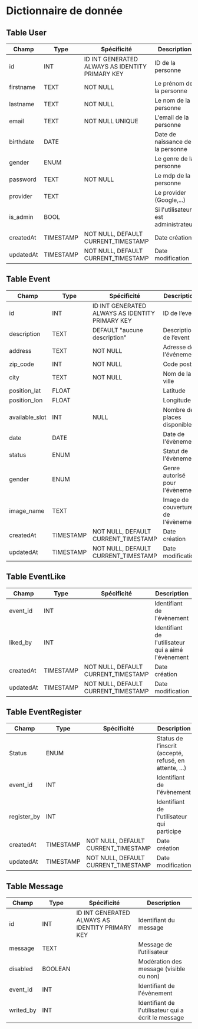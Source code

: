 # Dictionnaire de donnée

## Table User

| Champ     | Type      | Spécificité                                     | Description                         |
| --------- | --------- | ----------------------------------------------- | ----------------------------------- |
| id        | INT       | ID INT GENERATED ALWAYS AS IDENTITY PRIMARY KEY | ID de la personne                   |
| firstname | TEXT      | NOT NULL                                        | Le prénom de la personne            |
| lastname  | TEXT      | NOT NULL                                        | Le nom de la personne               |
| email     | TEXT      | NOT NULL UNIQUE                                 | L'email de la personne              |
| birthdate | DATE      |                                                 | Date de naissance de la personne    |
| gender    | ENUM      |                                                 | Le genre de la personne             |
| password  | TEXT      | NOT NULL                                        | Le mdp de la personne               |
| provider  | TEXT      |                                                 | Le provider (Google,...)            |
| is_admin  | BOOL      |                                                 | Si l'utilisateur est administrateur |
| createdAt | TIMESTAMP | NOT NULL, DEFAULT CURRENT_TIMESTAMP             | Date création                       |
| updatedAt | TIMESTAMP | NOT NULL, DEFAULT CURRENT_TIMESTAMP             | Date modification                   |

## Table Event

| Champ          | Type      | Spécificité                                     | Description                        |
| -------------- | --------- | ----------------------------------------------- | ---------------------------------- |
| id             | INT       | ID INT GENERATED ALWAYS AS IDENTITY PRIMARY KEY | ID de l’event                      |
| description    | TEXT      | DEFAULT "aucune description"                    | Description de l’event             |
| address        | TEXT      | NOT NULL                                        | Adresse de l'événement             |
| zip_code       | INT       | NOT NULL                                        | Code postal                        |
| city           | TEXT      | NOT NULL                                        | Nom de la ville                    |
| position_lat   | FLOAT     |                                                 | Latitude                           |
| position_lon   | FLOAT     |                                                 | Longitude                          |
| available_slot | INT       | NULL                                            | Nombre de places disponibles       |
| date           | DATE      |                                                 | Date de l'évènement                |
| status         | ENUM      |                                                 | Statut de l'évènement              |
| gender         | ENUM      |                                                 | Genre autorisé pour l'évènement    |
| image_name     | TEXT      |                                                 | Image de couverture de l'évènement |
| createdAt      | TIMESTAMP | NOT NULL, DEFAULT CURRENT_TIMESTAMP             | Date création                      |
| updatedAt      | TIMESTAMP | NOT NULL, DEFAULT CURRENT_TIMESTAMP             | Date modification                  |

## Table EventLike

| Champ     | Type      | Spécificité                         | Description                                         |
| --------- | --------- | ----------------------------------- | --------------------------------------------------- |
| event_id  | INT       |                                     | Identifiant de l'évènement                          |
| liked_by  | INT       |                                     | Identifiant de l'utilisateur qui a aimé l'évènement |
| createdAt | TIMESTAMP | NOT NULL, DEFAULT CURRENT_TIMESTAMP | Date création                                       |
| updatedAt | TIMESTAMP | NOT NULL, DEFAULT CURRENT_TIMESTAMP | Date modification                                   |

## Table EventRegister

| Champ       | Type      | Spécificité                         | Description                                            |
| ----------- | --------- | ----------------------------------- | ------------------------------------------------------ |
| Status      | ENUM      |                                     | Status de l’inscrit (accepté, refusé, en attente, ...) |
| event_id    | INT       |                                     | Identifiant de l'évènement                             |
| register_by | INT       |                                     | Identifiant de l'utilisateur qui participe             |
| createdAt   | TIMESTAMP | NOT NULL, DEFAULT CURRENT_TIMESTAMP | Date création                                          |
| updatedAt   | TIMESTAMP | NOT NULL, DEFAULT CURRENT_TIMESTAMP | Date modification                                      |

## Table Message

| Champ     | Type    | Spécificité                                     | Description                                         |
| --------- | ------- | ----------------------------------------------- | --------------------------------------------------- |
| id        | INT     | ID INT GENERATED ALWAYS AS IDENTITY PRIMARY KEY | Identifiant du message                              |
| message   | TEXT    |                                                 | Message de l’utilisateur                            |
| disabled  | BOOLEAN |                                                 | Modération des message (visible ou non)             |
| event_id  | INT     |                                                 | Identifiant de l'évènement                          |
| writed_by | INT     |                                                 | Identifiant de l'utilisateur qui a écrit le message |
